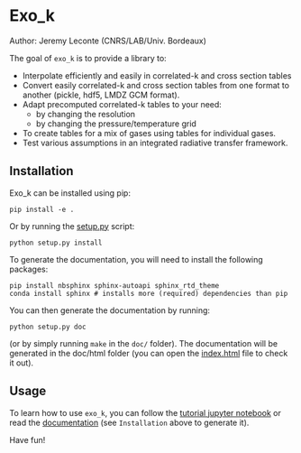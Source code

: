 # Exo_k

Author: Jeremy Leconte (CNRS/LAB/Univ. Bordeaux)

The goal of `exo_k` is to provide a library to:

* Interpolate efficiently and easily in correlated-k and cross section tables
* Convert easily correlated-k and cross section tables from one format to another (pickle, hdf5, LMDZ GCM format).
* Adapt precomputed correlated-k tables to your need:
  * by changing the resolution
  * by changing the pressure/temperature grid
* To create tables for a mix of gases using tables for individual gases.
* Test various assumptions in an integrated radiative transfer framework.

## Installation

Exo_k can be installed using pip:
```
pip install -e .
```
Or by running the [setup.py](./setup.py) script:
```
python setup.py install
```
To generate the documentation, you will need to install the following packages:
```
pip install nbsphinx sphinx-autoapi sphinx_rtd_theme
conda install sphinx # installs more (required) dependencies than pip
```
You can then generate the documentation by running:
```
python setup.py doc
```
(or by simply running `make` in the `doc/` folder). The documentation will be generated in the doc/html folder (you can open the [index.html](doc/html/index.html) file to check it out).

## Usage

To learn how to use `exo_k`, you can follow the [tutorial jupyter notebook](doc/tutorial-exo_k.ipynb) or read the [documentation](doc/html/index.html) (see `Installation` above to generate it).

Have fun!